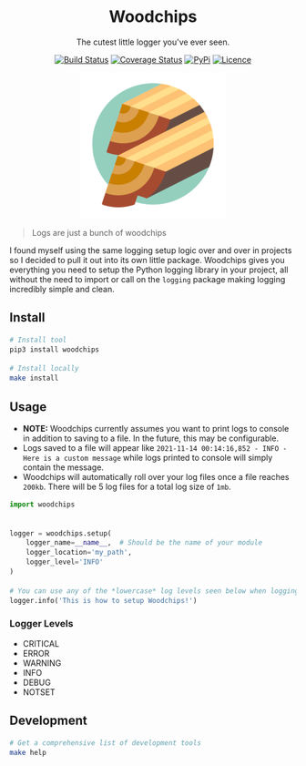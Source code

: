 <div align="center">

# Woodchips

The cutest little logger you've ever seen.

[![Build Status](https://github.com/Justintime50/woodchips/workflows/build/badge.svg)](https://github.com/Justintime50/woodchips/actions)
[![Coverage Status](https://coveralls.io/repos/github/Justintime50/woodchips/badge.svg?branch=main)](https://coveralls.io/github/Justintime50/woodchips?branch=main)
[![PyPi](https://img.shields.io/pypi/v/woodchips)](https://pypi.org/project/woodchips)
[![Licence](https://img.shields.io/github/license/Justintime50/woodchips)](LICENSE)

<img src="https://raw.githubusercontent.com/Justintime50/assets/main/src/woodchips/showcase.png" alt="Showcase">

</div>

> Logs are just a bunch of woodchips

I found myself using the same logging setup logic over and over in projects so I decided to pull it out into its own little package. Woodchips gives you everything you need to setup the Python logging library in your project, all without the need to import or call on the `logging` package making logging incredibly simple and clean.

## Install

```bash
# Install tool
pip3 install woodchips

# Install locally
make install
```

## Usage

* **NOTE:** Woodchips currently assumes you want to print logs to console in addition to saving to a file. In the future, this may be configurable.
* Logs saved to a file will appear like `2021-11-14 00:14:16,852 - INFO - Here is a custom message` while logs printed to console will simply contain the message.
* Woodchips will automatically roll over your log files once a file reaches `200kb`. There will be 5 log files for a total log size of `1mb`.

```python
import woodchips


logger = woodchips.setup(
    logger_name=__name__,  # Should be the name of your module
    logger_location='my_path',
    logger_level='INFO'
)

# You can use any of the *lowercase* log levels seen below when logging a message
logger.info('This is how to setup Woodchips!')
```

### Logger Levels

* CRITICAL
* ERROR
* WARNING
* INFO
* DEBUG
* NOTSET

## Development

```bash
# Get a comprehensive list of development tools
make help
```
